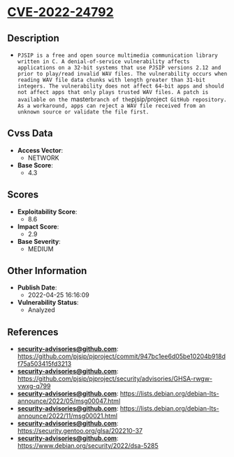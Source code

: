 
# [CVE-2022-24792](https://github.com/pjsip/pjproject/commit/947bc1ee6d05be10204b918df75a503415fd3213)

## Description

- `PJSIP is a free and open source multimedia communication library written in C. A denial-of-service vulnerability affects applications on a 32-bit systems that use PJSIP versions 2.12 and prior to play/read invalid WAV files. The vulnerability occurs when reading WAV file data chunks with length greater than 31-bit integers. The vulnerability does not affect 64-bit apps and should not affect apps that only plays trusted WAV files. A patch is available on the `master` branch of the `pjsip/project` GitHub repository. As a workaround, apps can reject a WAV file received from an unknown source or validate the file first.`

## Cvss Data

- **Access Vector**:
  - NETWORK
- **Base Score**:
  - 4.3

## Scores

- **Exploitability Score**:
  - 8.6
- **Impact Score**:
  - 2.9
- **Base Severity**:
  - MEDIUM

## Other Information

- **Publish Date**:
  - 2022-04-25 16:16:09
- **Vulnerability Status**:
  - Analyzed

## References

- **security-advisories@github.com**: https://github.com/pjsip/pjproject/commit/947bc1ee6d05be10204b918df75a503415fd3213
- **security-advisories@github.com**: https://github.com/pjsip/pjproject/security/advisories/GHSA-rwgw-vwxg-q799
- **security-advisories@github.com**: https://lists.debian.org/debian-lts-announce/2022/05/msg00047.html
- **security-advisories@github.com**: https://lists.debian.org/debian-lts-announce/2022/11/msg00021.html
- **security-advisories@github.com**: https://security.gentoo.org/glsa/202210-37
- **security-advisories@github.com**: https://www.debian.org/security/2022/dsa-5285
